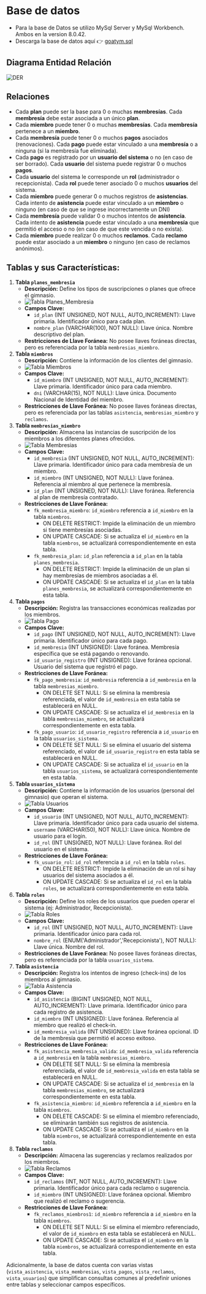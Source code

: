 ﻿# Base de datos
- Para la base de Datos se utilizo MySql Server y MySql Workbench. Ambos en la version 8.0.42.
- Descarga la base de datos aquí
  👉 [goatym.sql](goatym.sql)

## Diagrama Entidad Relación

![DER](images/GoatymDer.png)
## Relaciones
- Cada **plan** puede ser la base para 0 o muchas **membresías**. Cada **membresía** debe estar asociada a un único **plan**. 
- Cada **miembro** puede tener 0 o muchas **membresías**. Cada **membresía** pertenece a un **miembro**.
- Cada **membresía** puede tener 0 o muchos **pagos** asociados (renovaciones). Cada **pago** puede estar vinculado a una **membresía** o a ninguna (si la membresía fue eliminada).
- Cada **pago** es registrado por un **usuario del sistema** o no (en caso de ser borrado). Cada **usuario** del sistema puede registrar 0 o muchos **pagos**.
- Cada **usuario** del sistema le corresponde un **rol** (administrador o recepcionista). Cada **rol** puede tener asociado 0 o muchos **usuarios** del sistema.
- Cada **miembro** puede generar 0 o muchos registros de **asistencias**. Cada intento de **asistencia** puede estar vinculado a un **miembro** o ninguno (en caso de que se ingrese incorrectamente un DNI)
- Cada **membresía** puede validar 0 o muchos intentos de **asistencia**. Cada intento de **asistencia** puede estar vinculado a una **membresía** que permitió el acceso o no (en caso de que este vencida o no exista).
- Cada **miembro** puede realizar 0 o muchos **reclamos**. Cada **reclamo** puede estar asociado a un **miembro** o ninguno (en caso de reclamos anónimos).
## Tablas y sus Características:

1. **Tabla `planes_membresia`**
	- **Descripción:** Define los tipos de suscripciones o planes que ofrece el gimnasio.
	- ![Tabla Planes_Membresia](images/TablaPlan.png)
	- **Campos Clave:**
	    - `id_plan` (INT UNSIGNED, NOT NULL, AUTO_INCREMENT): Llave primaria. Identificador único para cada plan.
	    - `nombre_plan` (VARCHAR(100), NOT NULL): Llave única. Nombre descriptivo del plan.
	- **Restricciones de Llave Foránea:** No posee llaves foráneas directas, pero es referenciada por la tabla `membresias_miembro`.
2. **Tabla `miembros`**
	- **Descripción:** Contiene la información de los clientes del gimnasio.
	- ![Tabla Miembros](images/TablaMiembro.png)
	- **Campos Clave:**
	    - `id_miembro` (INT UNSIGNED, NOT NULL, AUTO_INCREMENT): Llave primaria. Identificador único para cada miembro.
	    - `dni` (VARCHAR(15), NOT NULL): Llave única. Documento Nacional de Identidad del miembro.
	- **Restricciones de Llave Foránea:** No posee llaves foráneas directas, pero es referenciada por las tablas `asistencia`, `membresias_miembro` y `reclamos`.
3. **Tabla `membresias_miembro`**
	- **Descripción:** Almacena las instancias de suscripción de los miembros a los diferentes planes ofrecidos.
	- ![Tabla Membresias](images/TablaMembresia.png)
	- **Campos Clave:**
	    - `id_membresia` (INT UNSIGNED, NOT NULL, AUTO_INCREMENT): Llave primaria. Identificador único para cada membresía de un miembro.
	    - `id_miembro` (INT UNSIGNED, NOT NULL): Llave foránea. Referencia al miembro al que pertenece la membresía.
	    - `id_plan` (INT UNSIGNED, NOT NULL): Llave foránea. Referencia al plan de membresía contratado.
	- **Restricciones de Llave Foránea:**
	    - `fk_membresia_miembro`: `id_miembro` referencia a `id_miembro` en la tabla `miembros`.
	        - ON DELETE RESTRICT: Impide la eliminación de un miembro si tiene membresías asociadas.
	        - ON UPDATE CASCADE: Si se actualiza el `id_miembro` en la tabla `miembros`, se actualizará correspondientemente en esta tabla.
	    - `fk_membresia_plan`: `id_plan` referencia a `id_plan` en la tabla `planes_membresia`.
	        - ON DELETE RESTRICT: Impide la eliminación de un plan si hay membresías de miembros asociadas a él.
	        - ON UPDATE CASCADE: Si se actualiza el `id_plan` en la tabla `planes_membresia`, se actualizará correspondientemente en esta tabla.
4. **Tabla `pagos`**
	- **Descripción:** Registra las transacciones económicas realizadas por los miembros.
	- ![Tabla Pago](images/TablaPago.png)
	- **Campos Clave:**
	    - `id_pago` (INT UNSIGNED, NOT NULL, AUTO_INCREMENT): Llave primaria. Identificador único para cada pago.
	    - `id_membresia` (INT UNSIGNED): Llave foránea. Membresía específica que se está pagando o renovando.
	    - `id_usuario_registro` (INT UNSIGNED): Llave foránea opcional. Usuario del sistema que registró el pago.
	- **Restricciones de Llave Foránea:**
	    - `fk_pago_membresia`: `id_membresia` referencia a `id_membresia` en la tabla `membresias_miembro`.
	        - ON DELETE SET NULL: Si se elimina la membresía referenciada, el valor de `id_membresia` en esta tabla se establecerá en NULL.
	        - ON UPDATE CASCADE: Si se actualiza el `id_membresia` en la tabla `membresias_miembro`, se actualizará correspondientemente en esta tabla.
	    - `fk_pago_usuario`: `id_usuario_registro` referencia a `id_usuario` en la tabla `usuarios_sistema`.
	        - ON DELETE SET NULL: Si se elimina el usuario del sistema referenciado, el valor de `id_usuario_registro` en esta tabla se establecerá en NULL.
	        - ON UPDATE CASCADE: Si se actualiza el `id_usuario` en la tabla `usuarios_sistema`, se actualizará correspondientemente en esta tabla.
5. **Tabla `usuarios_sistema`**
	- **Descripción:** Contiene la información de los usuarios (personal del gimnasio) que operan el sistema.
	- ![Tabla Usuarios](images/TablaUsuariosSistema.png)
	- **Campos Clave:**
	    - `id_usuario` (INT UNSIGNED, NOT NULL, AUTO_INCREMENT): Llave primaria. Identificador único para cada usuario del sistema.
	    - `username` (VARCHAR(50), NOT NULL): Llave única. Nombre de usuario para el login.
	    - `id_rol` (INT UNSIGNED, NOT NULL): Llave foránea. Rol del usuario en el sistema.
	- **Restricciones de Llave Foránea:**
	    - `fk_usuario_rol`: `id_rol` referencia a `id_rol` en la tabla `roles`.
	        - ON DELETE RESTRICT: Impide la eliminación de un rol si hay usuarios del sistema asociados a él.
	        - ON UPDATE CASCADE: Si se actualiza el `id_rol` en la tabla `roles`, se actualizará correspondientemente en esta tabla.
6. **Tabla `roles`**
	- **Descripción:** Define los roles de los usuarios que pueden operar el sistema (ej: Administrador, Recepcionista).
	- ![Tabla Roles](images/TablaRol.png)
	- **Campos Clave:**
	    - `id_rol` (INT UNSIGNED, NOT NULL, AUTO_INCREMENT): Llave primaria. Identificador único para cada rol.
	    - `nombre_rol` (ENUM('Administrador','Recepcionista'), NOT NULL): Llave única. Nombre del rol.
	- **Restricciones de Llave Foránea:** No posee llaves foráneas directas, pero es referenciada por la tabla `usuarios_sistema`.
7. **Tabla `asistencia`**
	- **Descripción:** Registra los intentos de ingreso (check-ins) de los miembros al gimnasio.
	- ![Tabla Asistencia](images/TablaAsistencia.png)
	- **Campos Clave:**
	    - `id_asistencia` (BIGINT UNSIGNED, NOT NULL, AUTO_INCREMENT): Llave primaria. Identificador único para cada registro de asistencia.
	    - `id_miembro` (INT UNSIGNED): Llave foránea. Referencia al miembro que realizó el check-in.
	    - `id_membresia_valida` (INT UNSIGNED): Llave foránea opcional. ID de la membresía que permitió el acceso exitoso.
	- **Restricciones de Llave Foránea:**
	    - `fk_asistencia_membresia_valida`: `id_membresia_valida` referencia a `id_membresia` en la tabla `membresias_miembro`.
	        - ON DELETE SET NULL: Si se elimina la membresía referenciada, el valor de `id_membresia_valida` en esta tabla se establecerá en NULL.
	        - ON UPDATE CASCADE: Si se actualiza el `id_membresia` en la tabla `membresias_miembro`, se actualizará correspondientemente en esta tabla.
	    - `fk_asistencia_miembro`: `id_miembro` referencia a `id_miembro` en la tabla `miembros`.
	        - ON DELETE CASCADE: Si se elimina el miembro referenciado, se eliminarán también sus registros de asistencia.
	        - ON UPDATE CASCADE: Si se actualiza el `id_miembro` en la tabla `miembros`, se actualizará correspondientemente en esta tabla.
8. **Tabla `reclamos`**
	- **Descripción:** Almacena las sugerencias y reclamos realizados por los miembros.
	- ![Tabla Reclamos](images/TablaReclamos.png)
	- **Campos Clave:**
	    - `id_reclamos` (INT, NOT NULL, AUTO_INCREMENT): Llave primaria. Identificador único para cada reclamo o sugerencia.
	    - `id_miembro` (INT UNSIGNED): Llave foránea opcional. Miembro que realizó el reclamo o sugerencia.
	- **Restricciones de Llave Foránea:**
	    - `fk_reclamos_miembros1`: `id_miembro` referencia a `id_miembro` en la tabla `miembros`.
	        - ON DELETE SET NULL: Si se elimina el miembro referenciado, el valor de `id_miembro` en esta tabla se establecerá en NULL.
	        - ON UPDATE CASCADE: Si se actualiza el `id_miembro` en la tabla `miembros`, se actualizará correspondientemente en esta tabla.

Adicionalmente, la base de datos cuenta con varias vistas (`vista_asistencia`, `vista_membresias`, `vista_pagos`, `vista_reclamos`, `vista_usuarios`) que simplifican consultas comunes al predefinir uniones entre tablas y seleccionar campos específicos.